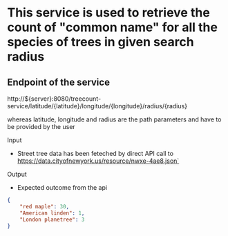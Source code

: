 # This service is used to retrieve the count of "common name" for all the species of trees in given search radius

## Endpoint of the service
http://${server}:8080/treecount-service/latitude/{latitude}/longitude/{longitude}/radius/{radius}

whereas latitude, longitude and radius are the path parameters and have to be provided by the user

Input
 - Street tree data has been feteched by direct API call to https://data.cityofnewyork.us/resource/nwxe-4ae8.json`

Output
 - Expected outcome from the api
```json
{
    "red maple": 30,
    "American linden": 1,
    "London planetree": 3
}
```
